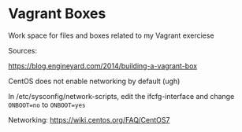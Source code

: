 # Vagrant Boxes

Work space for files and boxes related to my Vagrant exerciese

Sources:

https://blog.engineyard.com/2014/building-a-vagrant-box

CentOS does not enable networking by default (ugh)

In /etc/sysconfig/network-scripts, edit the ifcfg-interface and change `ONBOOT=no` to `ONBOOT=yes`

Networking: https://wiki.centos.org/FAQ/CentOS7